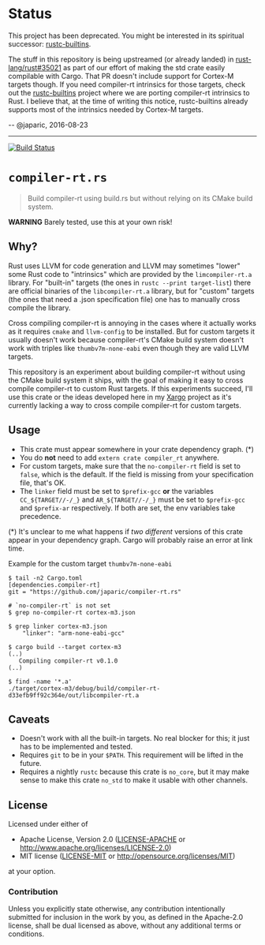 # Status

This project has been deprecated. You might be interested in its spiritual successor:
[rustc-builtins].

The stuff in this repository is being upstreamed (or already landed) in [rust-lang/rust#35021] as
part of our effort of making the std crate easily compilable with Cargo. That PR doesn't include
support for Cortex-M targets though. If you need compiler-rt intrinsics for those targets, check
out the [rustc-builtins] project where we are porting compiler-rt intrinsics to Rust. I believe
that, at the time of writing this notice, rustc-builtins already supports most of the intrinsics
needed by Cortex-M targets.

[rust-lang/rust#35021]: https://github.com/rust-lang/rust/pull/35021
[rustc-builtins]: https://github.com/japaric/rustc-builtins

-- @japaric, 2016-08-23

---

[![Build Status][status]](https://travis-ci.org/japaric/compiler-rt.rs)

[status]: https://travis-ci.org/japaric/compiler-rt.rs.svg?branch=master

# `compiler-rt.rs`

> Build compiler-rt using build.rs but without relying on its CMake build system.

**WARNING** Barely tested, use this at your own risk!

## Why?

Rust uses LLVM for code generation and LLVM may sometimes "lower" some Rust code to "intrinsics"
which are provided by the `limcompiler-rt.a` library. For "built-in" targets (the ones in
`rustc --print target-list`) there are official binaries of the `libcompiler-rt.a` library, but for
"custom" targets (the ones that need a .json specification file) one has to manually cross compile
the library.

Cross compiling compiler-rt is annoying in the cases where it actually works as it requires `cmake`
and `llvm-config` to be installed. But for custom targets it usually doesn't work because
compiler-rt's CMake build system doesn't work with triples like `thumbv7m-none-eabi` even though
they are valid LLVM targets.

This repository is an experiment about building compiler-rt without using the CMake build system it
ships, with the goal of making it easy to cross compile compiler-rt to custom Rust targets. If
this experiments succeed, I'll use this crate or the ideas developed here in my [Xargo] project as
it's currently lacking a way to cross compile compiler-rt for custom targets.

[Xargo]: https://github.com/japaric/xargo

## Usage

- This crate must appear somewhere in your crate dependency graph. (\*)
- You do **not** need to add `extern crate compiler_rt` anywhere.
- For custom targets, make sure that the `no-compiler-rt` field is set to `false`, which is the
default. If the field is missing from your specification file, that's OK.
- The `linker` field must be set to `$prefix-gcc` **or** the variables `CC_${TARGET//-/_}` and
`AR_${TARGET//-/_}`  must be set to `$prefix-gcc` and `$prefix-ar` respectively. If both are set,
the env variables take precedence.

(\*) It's unclear to me what happens if *two different* versions of this crate appear in your
dependency graph. Cargo will probably raise an error at link time.

Example for the custom target `thumbv7m-none-eabi`

```
$ tail -n2 Cargo.toml
[dependencies.compiler-rt]
git = "https://github.com/japaric/compiler-rt.rs"

# `no-compiler-rt` is not set
$ grep no-compiler-rt cortex-m3.json

$ grep linker cortex-m3.json
    "linker": "arm-none-eabi-gcc"
    
$ cargo build --target cortex-m3
(..)
   Compiling compiler-rt v0.1.0
(..)
   
$ find -name '*.a'
./target/cortex-m3/debug/build/compiler-rt-d33efb9ff92c364e/out/libcompiler-rt.a
```

## Caveats

[caveats]: #caveats

- Doesn't work with all the built-in targets. No real blocker for this; it just has to be
implemented and tested.
- Requires `git` to be in your `$PATH`. This requirement will be lifted in the future.
- Requires a nightly `rustc` because this crate is `no_core`, but it may make sense to make this
crate `no_std` to make it usable with other channels.

[0]: https://github.com/rust-lang/rust/pull/32988

## License

Licensed under either of

- Apache License, Version 2.0 ([LICENSE-APACHE](LICENSE-APACHE) or
  http://www.apache.org/licenses/LICENSE-2.0)
- MIT license ([LICENSE-MIT](LICENSE-MIT) or http://opensource.org/licenses/MIT)

at your option.

### Contribution

Unless you explicitly state otherwise, any contribution intentionally submitted for inclusion in the
work by you, as defined in the Apache-2.0 license, shall be dual licensed as above, without any
additional terms or conditions.
